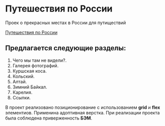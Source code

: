 # Путешествия по России

Проeк о прекрасных местах в России для путиществий

[Путешествия по России](https://remotor-work.github.io/russian-travel/)


## Предлагается следующие разделы:

1. Чего мы там не видели?.
2. Галерея фотографий.
3. Куршская коса.
4. Кольский.
5. Алтай.
6. Зимний Байкал.
7. Карелия.
8. Ссылки.


В проект реализовано позиционирование с использованием **grid** и **flex** элементиов.
Применина адоптивная верстка. При реализации проекта была соблюдена приверженность **БЭМ**.
